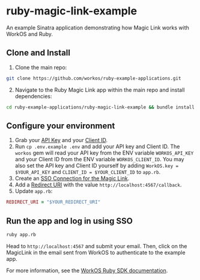 # ruby-magic-link-example

An example Sinatra application demonstrating how Magic Link works with WorkOS and Ruby.

## Clone and Install

1. Clone the main repo:

```sh
git clone https://github.com/workos/ruby-example-applications.git
```

2. Navigate to the Ruby Magic Link app within the main repo and install dependencies:

```sh
cd ruby-example-applications/ruby-magic-link-example && bundle install
```

## Configure your environment

1. Grab your [API Key](https://dashboard.workos.com/api-keys) and your [Client ID](https://dashboard.workos.com/configuration).
2. Run `cp .env.example .env` and add your API key and Client ID. The `workos` gem will read your API key from the ENV variable `WORKOS_API_KEY` and your Client ID from the ENV variable `WORKOS_CLIENT_ID`. You may also set the API key and Client ID yourself by adding `WorkOS.key = $YOUR_API_KEY` and `CLIENT_ID = $YOUR_CLIENT_ID` to `app.rb`.
2. Create an [SSO Connection for the Magic Link](https://dashboard.workos.com/sso/connections).
3. Add a [Redirect URI](https://dashboard.workos.com/sso/configuration) with the value `http://localhost:4567/callback`.
5. Update `app.rb`:

```ruby
REDIRECT_URI = "$YOUR_REDIRECT_URI"
```

## Run the app and log in using SSO

```sh
ruby app.rb
```

Head to `http://localhost:4567` and submit your email. Then, click on the MagicLink
in the email sent from WorkOS to authenticate to the example app.

For more information, see the [WorkOS Ruby SDK documentation](https://docs.workos.com/sdk/ruby).
